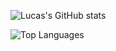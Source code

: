 ![Lucas's GitHub stats](https://github-readme-stats.vercel.app/api?username=aguiarlucas2703&show_icons=true&theme=tokyonight&include_all_commits)

![Top Languages](https://github-readme-stats.vercel.app/api/top-langs/?username=aguiarlucas2703&layout=compact&langs_count=8)
<!--
**aguiarlucas2703/aguiarlucas2703** is a ✨ _special_ ✨ repository because its `README.md` (this file) appears on your GitHub profile.

Here are some ideas to get you started:

- 🔭 I’m currently working on ...
- 🌱 I’m currently learning ...
- 👯 I’m looking to collaborate on ...
- 🤔 I’m looking for help with ...
- 💬 Ask me about ...
- 📫 How to reach me: ...
- 😄 Pronouns: ...
- ⚡ Fun fact: ...
-->
